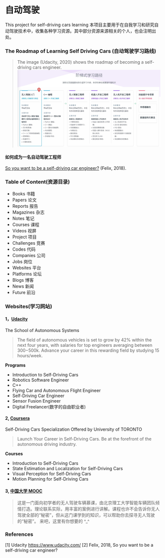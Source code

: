 # 自动驾驶
This project for self-driving cars learning
本项目主要用于在自我学习和研究自动驾驶技术中，收集各种学习资源。其中部分资源来源相关的个人，也会注明出处。

### The Roadmap of Learning Self Driving Cars (自动驾驶学习路线)
> The image (Udacity, 2020) shows the roadmap of becoming a self-driving cars engineer.
![自动驾驶](自动驾驶学习路线图.png)


#### 如何成为一名自动驾驶工程师
[So you want to be a self-driving car engineer?](https://autonomous-driving.org/2018/08/15/so-you-want-to-be-a-self-driving-car-engineer/)
(Felix, 2018).

### Table of Content(资源目录)
- Books 书籍
- Papers 论文
- Reports 报告
- Magazines 杂志
- Notes 笔记
- Courses 课程
- Videos 视屏
- Project 项目
- Challenges 竞赛
- Codes 代码
- Companies 公司
- Jobs 岗位
- Websites  平台
- Platforms 论坛
- Blogs 博客
- News 新闻
- Future 前沿


### Websites(学习网站)

#### 1，[Udacity](https://www.udacity.com/)
The School of Autonomous Systems 
> The field of autonomous vehicles is set to grow by 42% within the next four years, with salaries for top engineers averaging between $300-$500k. Advance your career in this rewarding field by studying 15 hours/week.

**Programs**
- Introduction to Self-Driving Cars
- Robotics Software Engineer
- C++
- Flying Car and Autonomous Flight Engineer
- Self-Driving Car Engineer
- Sensor Fusion Engineer
- Digital Freelancer(数字的自由职业者)

#### 2, [Coursera](https://www.coursera.org/)
Self-Driving Cars Specialization Offered by University of TORONTO
> Launch Your Career in Self-Driving Cars. Be at the forefront of the autonomous driving industry.

**Courses**
- Introduction to Self-Driving Cars
- State Estimation and Localization for Self-Driving Cars
- Visual Perception for Self-Driving Cars
- Motion Planning for Self-Driving Cars

#### 3, [中国大学 MOOC](https://www.icourse163.org/course/BIT-1207432808?tid=1465692443)
> 这是一门面向初学者的无人驾驶车辆慕课，由北京理工大学智能车辆团队倾情打造。理论联系实际，用丰富的案例进行讲解。课程也许不会告诉你无人驾驶全部的“秘密”，但从这门课学到的知识，可以帮助你去探寻无人驾驶的“秘密”。
>来吧，这里有你想要的 ^_^




### References
[1] Udacity https://www.udacity.com/
[2] Felix, 2018, So you want to be a self-driving car engineer? 
